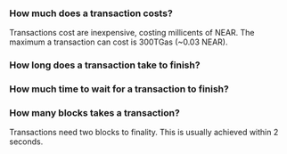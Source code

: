 ### How much does a transaction costs?
Transactions cost are inexpensive, costing millicents of NEAR. The maximum a transaction can cost is 300TGas (~0.03 NEAR).

### How long does a transaction take to finish?
### How much time to wait for a transaction to finish?
### How many blocks takes a transaction?
Transactions need two blocks to finality. This is usually achieved within 2 seconds.

